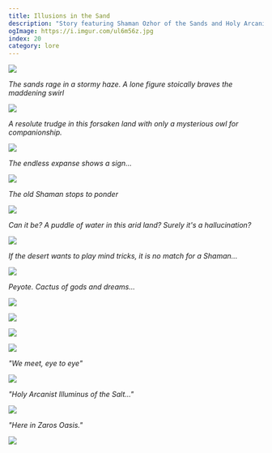 ```yaml
---
title: Illusions in the Sand
description: "Story featuring Shaman Ozhor of the Sands and Holy Arcanist Illuminus of the Salt"
ogImage: https://i.imgur.com/ul6m56z.jpg
index: 20
category: lore
---
```


![](https://i.imgur.com/rS5LORd.png)

_The sands rage in a stormy haze. A lone figure stoically braves the maddening swirl_

![](https://i.imgur.com/bsMj5Ax.jpg)

_A resolute trudge in this forsaken land with only a mysterious owl for companionship._

![](https://i.imgur.com/0drsH7R.jpg)

_The endless expanse shows a sign..._

![](https://i.imgur.com/zE9cx6L.jpg)

_The old Shaman stops to ponder_

![](https://i.imgur.com/K8U0bLa.jpg)

_Can it be? A puddle of water in this arid land? Surely it's a hallucination?_

![](https://i.imgur.com/74IJRAe.jpg)

_If the desert wants to play mind tricks, it is no match for a Shaman..._

![](https://i.imgur.com/QOGiL4c.jpg)

_Peyote. Cactus of gods and dreams..._

![](https://i.imgur.com/IQ36mQh.jpg)

![](https://i.imgur.com/Y2toQFC.jpg)

![](https://i.imgur.com/n9alXhr.jpg)

![](https://i.imgur.com/EZwyvs5.jpg)

_"We meet, eye to eye"_

![](https://i.imgur.com/ruZ4Ije.jpg)

_"Holy Arcanist Illuminus of the Salt..."_

![](https://i.imgur.com/ul6m56z.jpg)

_"Here in Zaros Oasis."_

![](https://i.imgur.com/jjf6JVf.jpg)
